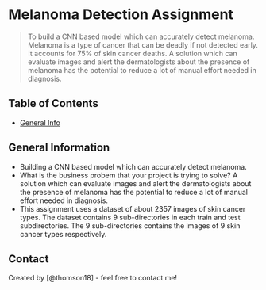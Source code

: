 # Melanoma Detection Assignment
> To build a CNN based model which can accurately detect melanoma. Melanoma is a type of cancer that can be deadly if not detected early. It accounts for 75% of skin cancer deaths. A solution which can evaluate images and alert the dermatologists about the presence of melanoma has the potential to reduce a lot of manual effort needed in diagnosis.


## Table of Contents
* [General Info](#general-information)


<!-- You can include any other section that is pertinent to your problem -->

## General Information
-  Building a CNN based model which can accurately detect melanoma.
- What is the business probem that your project is trying to solve?
A solution which can evaluate images and alert the dermatologists about the presence of melanoma has the potential to reduce a lot of manual effort needed in diagnosis.
- This assignment uses a dataset of about 2357 images of skin cancer types. The dataset contains 9 sub-directories in each train and test subdirectories. The 9 sub-directories contains the images of 9 skin cancer types respectively.


## Contact
Created by [@thomson18] - feel free to contact me!


